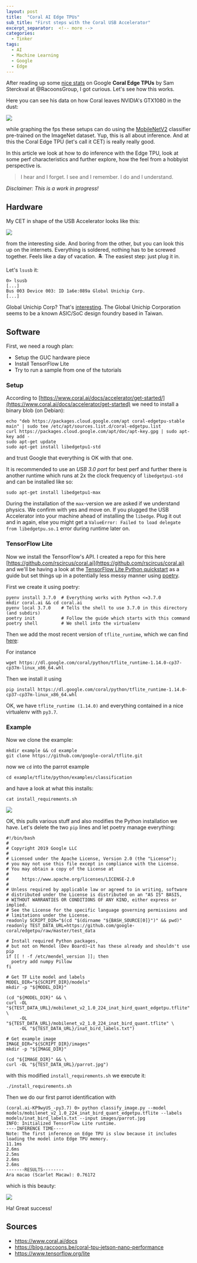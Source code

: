```yaml
---
layout: post
title:  "Coral AI Edge TPUs"
sub_title: "First steps with the Coral USB Accelerator"
excerpt_separator:  <!-- more -->
categories:
  - Tinker
tags:
  - AI
  - Machine Learning
  - Google
  - Edge
---
```


After reading up some [nice stats](https://blog.raccoons.be/coral-tpu-jetson-nano-performance) on Google **Coral Edge TPUs** by Sam Sterckval at @RacoonsGroup, I got curious. Let's see how this works.

<!-- more -->

Here you can see his data on how Coral leaves NVIDIA's GTX1080 in the dust:

![](https://rscircus.github.io/assets/img/20200125_CoralBeatsGTX1080.png)

while graphing the fps these setups can do using the [MobileNetV2](https://arxiv.org/abs/1801.04381) classifier pre-trained on the ImageNet dataset. Yup, this is all about inference. And at this the Coral Edge TPU (let's call it CET) is really really good.

In this article we look at how to do inference with the Edge TPU, look at some perf characteristics and further explore, how the feel from a hobbyist perspective is.

> I hear and I forget. I see and I remember. I do and I understand.

_Disclaimer: This is a work in progress!_


## Hardware

My CET in shape of the USB Accelerator looks like this:

![](https://rscircus.github.io/assets/img/20200125_CoralPicture.jpg)

from the interesting side. And boring from the other, but you can look this up on the internets. Everything is soldered, nothing has to be screwed together. Feels like a day of vacation. 🏝️ The easiest step: just plug it in.

Let's `lsusb` it:

```
0> lsusb
[...]
Bus 003 Device 003: ID 1a6e:089a Global Unichip Corp.
[...]
```

Global Unichip Corp? That's [interesting](https://en.wikipedia.org/wiki/Global_Unichip_Corporation). The Global Unichip Corporation seems to be a known ASIC/SoC design foundry based in Taiwan.


## Software

First, we need a rough plan:

- Setup the GUC hardware piece
- Install TensorFlow Lite
- Try to run a sample from one of the tutorials

### Setup

According to [https://www.coral.ai/docs/accelerator/get-started/](https://www.coral.ai/docs/accelerator/get-started) we need to install a binary blob (on Debian):

```
echo "deb https://packages.cloud.google.com/apt coral-edgetpu-stable main" | sudo tee /etc/apt/sources.list.d/coral-edgetpu.list
curl https://packages.cloud.google.com/apt/doc/apt-key.gpg | sudo apt-key add -
sudo apt-get update
sudo apt-get install libedgetpu1-std
```

and trust Google that everything is OK with that one.

It is recommended to use an _USB 3.0 port_ for best perf and further there is another runtime which runs at 2x the clock frequency of `libedgetpu1-std` and can be installed like so:

```
sudo apt-get install libedgetpu1-max
```

During the installation of the `max`-version we are asked if we understand physics. We confirm with yes and move on. If you plugged the USB Accelerator into your machine ahead of installing the `libedge`. Plug it out and in again, else you might get a `ValueError: Failed to load delegate from libedgetpu.so.1` error during runtime later on.


### TensorFlow Lite

Now we install the TensorFlow's API. I created a repo for this here [https://github.com/rscircus/coral.ai](https://github.com/rscircus/coral.ai) and we'll be having a look at the [TensorFlow Lite Python quickstart](https://www.tensorflow.org/lite/guide/python) as a guide but set things up in a potentially less messy manner using [poetry](https://python-poetry.org/).

First we create it using poetry:

```
pyenv install 3.7.0  # Everything works with Python <=3.7.0
mkdir coral.ai && cd coral.ai
pyenv local 3.7.0    # Tells the shell to use 3.7.0 in this directory (and subdirs)
poetry init          # Follow the guide which starts with this command
poetry shell         # We shell into the virtualenv
```

Then we add the most recent version of `tflite_runtime`, which we can find [here](https://www.tensorflow.org/lite/guide/python):

For instance

```
wget https://dl.google.com/coral/python/tflite_runtime-1.14.0-cp37-cp37m-linux_x86_64.whl
```

Then we install it using

```
pip install https://dl.google.com/coral/python/tflite_runtime-1.14.0-cp37-cp37m-linux_x86_64.whl
```

OK, we have `tflite_runtime (1.14.0)` and everything contained in a nice virtualenv with `py3.7`.


### Example

Now we clone the example:

```
mkdir example && cd example
git clone https://github.com/google-coral/tflite.git
```

now we `cd` into the parrot example

```
cd example/tflite/python/examples/classification
```
and have a look at what this installs:

```
cat install_requirements.sh
```

![](https://rscircus.github.io/assets/img/20200125_CoralInstallReqs.png)

OK, this pulls various stuff and also modifies the Python installation we have. Let's delete the two `pip` lines and let poetry manage everything:

```
#!/bin/bash
#
# Copyright 2019 Google LLC
#
# Licensed under the Apache License, Version 2.0 (the "License");
# you may not use this file except in compliance with the License.
# You may obtain a copy of the License at
#
#     https://www.apache.org/licenses/LICENSE-2.0
#
# Unless required by applicable law or agreed to in writing, software
# distributed under the License is distributed on an "AS IS" BASIS,
# WITHOUT WARRANTIES OR CONDITIONS OF ANY KIND, either express or implied.
# See the License for the specific language governing permissions and
# limitations under the License.
readonly SCRIPT_DIR="$(cd "$(dirname "${BASH_SOURCE[0]}")" && pwd)"
readonly TEST_DATA_URL=https://github.com/google-coral/edgetpu/raw/master/test_data

# Install required Python packages,
# but not on Mendel (Dev Board)—it has these already and shouldn't use pip
if [[ ! -f /etc/mendel_version ]]; then
  poetry add numpy Pillow
fi

# Get TF Lite model and labels
MODEL_DIR="${SCRIPT_DIR}/models"
mkdir -p "${MODEL_DIR}"

(cd "${MODEL_DIR}" && \
curl -OL "${TEST_DATA_URL}/mobilenet_v2_1.0_224_inat_bird_quant_edgetpu.tflite" \
     -OL "${TEST_DATA_URL}/mobilenet_v2_1.0_224_inat_bird_quant.tflite" \
     -OL "${TEST_DATA_URL}/inat_bird_labels.txt")

# Get example image
IMAGE_DIR="${SCRIPT_DIR}/images"
mkdir -p "${IMAGE_DIR}"

(cd "${IMAGE_DIR}" && \
curl -OL "${TEST_DATA_URL}/parrot.jpg")
```

with this modified `install_requirements.sh` we execute it:

```
./install_requirements.sh
```

Then we do our first parrot identification with

```
(coral.ai-KP9wyUS_-py3.7) 0> python classify_image.py --model models/mobilenet_v2_1.0_224_inat_bird_quant_edgetpu.tflite --labels models/inat_bird_labels.txt --input images/parrot.jpg 
INFO: Initialized TensorFlow Lite runtime.
----INFERENCE TIME----
Note: The first inference on Edge TPU is slow because it includes loading the model into Edge TPU memory.
11.1ms
2.6ms
2.5ms
2.6ms
2.6ms
-------RESULTS--------
Ara macao (Scarlet Macaw): 0.76172
```

which is this beauty:

![](https://www.coral.ai/static/docs/images/parrot.jpg)

Ha! Great success!


## Sources

- https://www.coral.ai/docs
- https://blog.raccoons.be/coral-tpu-jetson-nano-performance
- https://www.tensorflow.org/lite


